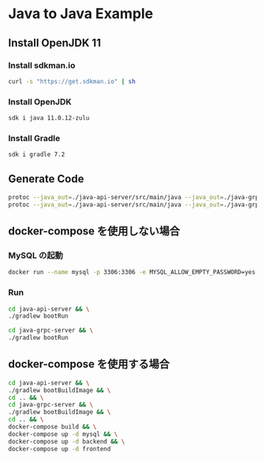 # Java to Java Example

## Install OpenJDK 11

### Install sdkman.io

```sh
curl -s "https://get.sdkman.io" | sh
```

### Install OpenJDK

```sh
sdk i java 11.0.12-zulu
```

### Install Gradle

```sh
sdk i gradle 7.2
```

## Generate Code

```sh
protoc --java_out=./java-api-server/src/main/java --java_out=./java-grpc-server/src/main/java --proto_path=./proto message.proto && \
protoc --java_out=./java-api-server/src/main/java --java_out=./java-grpc-server/src/main/java --proto_path=./proto hello.proto
```

## docker-compose を使用しない場合

### MySQL の起動

```sh
docker run --name mysql -p 3306:3306 -e MYSQL_ALLOW_EMPTY_PASSWORD=yes -e MYSQL_DATABASE=test -v "$(pwd)/mysql_ddl":/docker-entrypoint-initdb.d -it -d mysql:latest
```

### Run

```sh
cd java-api-server && \
./gradlew bootRun
```

```sh
cd java-grpc-server && \
./gradlew bootRun
```

## docker-compose を使用する場合

```sh
cd java-api-server && \
./gradlew bootBuildImage && \
cd .. && \
cd java-grpc-server && \
./gradlew bootBuildImage && \
cd .. && \
docker-compose build && \
docker-compose up -d mysql && \
docker-compose up -d backend && \
docker-compose up -d frontend
```
